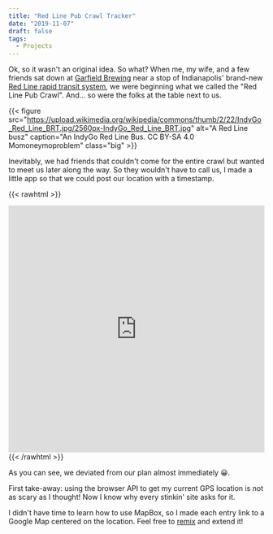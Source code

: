 ```yaml
---
title: "Red Line Pub Crawl Tracker"
date: "2019-11-07"
draft: false
tags:
  - Projects
---
```


Ok, so it wasn't an original idea. So what? When me, my wife, and a few friends sat down at [Garfield Brewing](http://garfieldbrewery.com/) near a stop of Indianapolis' brand-new [Red Line rapid transit system](https://indyconnect.org/the-central-indiana-transit-plan/about-the-red-line/), we were beginning what we called the "Red Line Pub Crawl". And... so were the folks at the table next to us.

{{< figure src="https://upload.wikimedia.org/wikipedia/commons/thumb/2/22/IndyGo_Red_Line_BRT.jpg/2560px-IndyGo_Red_Line_BRT.jpg" alt="A Red Line busz" caption="An IndyGo Red Line Bus. CC BY-SA 4.0 Momoneymoproblem" class="big" >}}



Inevitably, we had friends that couldn't come for the entire crawl but wanted to meet us later along the way. So they wouldn't have to call us, I made a little app so that we could post our location with a timestamp.

{{< rawhtml >}}
<div class="glitch-embed-wrap" style="height: 486px; width: 100%;">
  <iframe
    allow="geolocation; microphone; camera; midi; encrypted-media"
    src="https://glitch.com/embed/#!/embed/red-line-pub-crawl?previewSize=100&previewFirst=true&sidebarCollapsed=true"
    alt="red-line-pub-crawl on Glitch"
    style="height: 100%; width: 100%; border: 0;">
  </iframe>
</div>
{{< /rawhtml >}}

As you can see, we deviated from our plan almost immediately 😀.

First take-away: using the browser API to get my current GPS location is not as scary as I thought! Now I know why every stinkin' site asks for it.

I didn't have time to learn how to use MapBox, so I made each entry link to a Google Map centered on the location. Feel free to [remix](https://glitch.com/edit/#!/red-line-pub-crawl) and extend it!